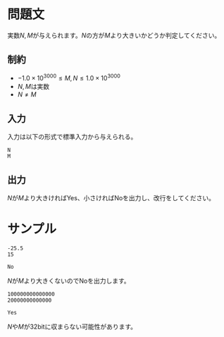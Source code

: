 問題文
=====
実数$N, M$が与えられます。$N$の方が$M$より大きいかどうか判定してください。

制約
-----
- $-1.0 \times 10^{3000} \leq M , N \leq 1.0 \times10^{3000}$
- $N,M$は実数
- $N \neq M$

入力
-----
入力は以下の形式で標準入力から与えられる。
```
N
M
```

出力
-----
$N$が$M$より大きければYes、小さければNoを出力し、改行をしてください。

サンプル
=====
```入力1
-25.5
15
```

```出力1
No
```
$N$が$M$より大きくないのでNoを出力します。

```入力2
100000000000000
20000000000000
```

```出力2
Yes
```
$N$や$M$が32bitに収まらない可能性があります。